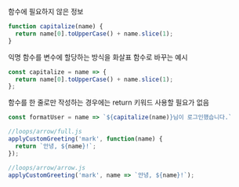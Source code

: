 
함수에 필요하지 않은 정보

```javascript
function capitalize(name) {
  return name[0].toUpperCase() + name.slice(1);
}
```

익명 함수를 변수에 할당하는 방식을 화살표 함수로 바꾸는 예시
```javascript
const capitalize = name => {
  return name[0].toUpperCase() + name.slice(1);
};
```

함수를 한 줄로만 작성하는 경우에는 return 키워드 사용할 필요가 없음
````javascript
const formatUser = name => `${capitalize(name)}님이 로그인했습니다.`
````



```javascript
//loops/arrow/full.js
applyCustomGreeting('mark', function(name) {
  return `안녕, ${name}!`;
});
```

```javascript
//loops/arrow/arrow.js
applyCustomGreeting('mark', name => `안녕, ${name}!`);
```

